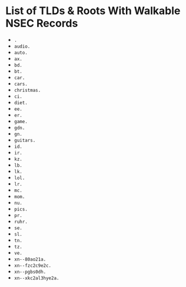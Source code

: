# List of TLDs & Roots With Walkable NSEC Records

* `.`
* `audio.`
* `auto.`
* `ax.`
* `bd.`
* `bt.`
* `car.`
* `cars.`
* `christmas.`
* `ci.`
* `diet.`
* `ee.`
* `er.`
* `game.`
* `gdn.`
* `gn.`
* `guitars.`
* `id.`
* `ir.`
* `kz.`
* `lb.`
* `lk.`
* `lol.`
* `lr.`
* `mc.`
* `mom.`
* `nu.`
* `pics.`
* `pr.`
* `ruhr.`
* `se.`
* `sl.`
* `tn.`
* `tz.`
* `ve.`
* `xn--80ao21a.`
* `xn--fzc2c9e2c.`
* `xn--pgbs0dh.`
* `xn--xkc2al3hye2a.`
